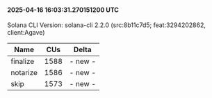 #### 2025-04-16 16:03:31.270151200 UTC

Solana CLI Version: solana-cli 2.2.0 (src:8b11c7d5; feat:3294202862, client:Agave)

| Name | CUs | Delta |
|------|------|-------|
| finalize | 1588 | - new - |
| notarize | 1586 | - new - |
| skip | 1573 | - new - |

